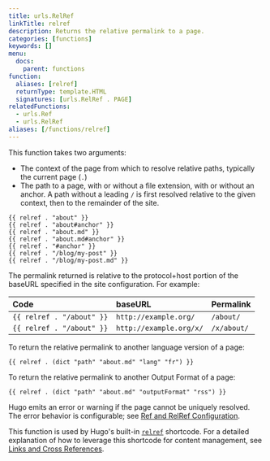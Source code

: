 ```yaml
---
title: urls.RelRef
linkTitle: relref
description: Returns the relative permalink to a page.
categories: [functions]
keywords: []
menu:
  docs:
    parent: functions
function:
  aliases: [relref]
  returnType: template.HTML
  signatures: [urls.RelRef . PAGE]
relatedFunctions:
  - urls.Ref
  - urls.RelRef
aliases: [/functions/relref]
---
```


This function takes two arguments:

- The context of the page from which to resolve relative paths, typically the current page (`.`)
- The path to a page, with or without a file extension, with or without an anchor. A path without a leading `/` is first resolved relative to the given context, then to the remainder of the site.

```go-html-template
{{ relref . "about" }}
{{ relref . "about#anchor" }}
{{ relref . "about.md" }}
{{ relref . "about.md#anchor" }}
{{ relref . "#anchor" }}
{{ relref . "/blog/my-post" }}
{{ relref . "/blog/my-post.md" }}
```

The permalink returned is relative to the protocol+host portion of the baseURL specified in the site configuration. For example:

Code|baseURL|Permalink
:--|:--|:--
`{{ relref . "/about" }}`|`http://example.org/`|`/about/`
`{{ relref . "/about" }}`|`http://example.org/x/`|`/x/about/`

To return the relative permalink to another language version of a page:

```go-html-template
{{ relref . (dict "path" "about.md" "lang" "fr") }}
```

To return the relative permalink to another Output Format of a page:

```go-html-template
{{ relref . (dict "path" "about.md" "outputFormat" "rss") }}
```

Hugo emits an error or warning if the page cannot be uniquely resolved. The error behavior is configurable; see [Ref and RelRef Configuration](/content-management/cross-references/#ref-and-relref-configuration).

This function is used by Hugo's built-in [`relref`](/content-management/shortcodes/#ref-and-relref) shortcode. For a detailed explanation of how to leverage this shortcode for content management, see [Links and Cross References](/content-management/cross-references/).
